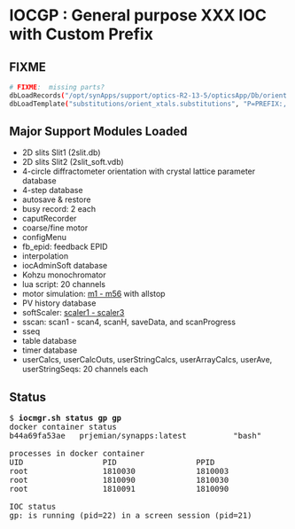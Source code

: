 # IOCGP : General purpose XXX IOC with Custom Prefix

## FIXME

```bash
# FIXME:  missing parts?
dbLoadRecords("/opt/synApps/support/optics-R2-13-5/opticsApp/Db/orient.db", "P=PREFIX:,O=_0,PREC=6")
dbLoadTemplate("substitutions/orient_xtals.substitutions", "P=PREFIX:, O=_0, PREC=6")
```

## Major Support Modules Loaded

- 2D slits Slit1 (2slit.db)
- 2D slits Slit2 (2slit_soft.vdb)
- 4-circle diffractometer orientation with crystal lattice parameter database
- 4-step database
- autosave & restore
- busy record: 2 each
- caputRecorder
- coarse/fine motor
- configMenu
- fb_epid: feedback EPID
- interpolation
- iocAdminSoft database
- Kohzu monochromator
- lua script: 20 channels
- motor simulation: [m1 - m56](gp_motors.md) with allstop
- PV history database
- softScaler: [scaler1 - scaler3](gp_scalers.md)
- sscan: scan1 - scan4, scanH, saveData, and scanProgress
- sseq
- table database
- timer database
- userCalcs, userCalcOuts, userStringCalcs, userArrayCalcs, userAve, userStringSeqs: 20 channels each

## Status

<pre>
$ <b>iocmgr.sh status gp gp</b>
docker container status
b44a69fa53ae   prjemian/synapps:latest          "bash"                    2 minutes ago   Up 2 minutes                         iocgp

processes in docker container
UID                 PID                 PPID                C                   STIME               TTY                 TIME                CMD
root                1810030             1810003             0                   17:10               pts/0               00:00:00            bash
root                1810090             1810030             0                   17:10               ?                   00:00:00            SCREEN -dm -S gp: -h 5000 /opt/synApps/iocs/iocgp/iocBoot/iocgp/softioc/../../../bin/linux-x86_64/gp st.cmd.Linux
root                1810091             1810090             1                   17:10               ?                   00:00:02            /opt/synApps/iocs/iocgp/iocBoot/iocgp/softioc/../../../bin/linux-x86_64/gp st.cmd.Linux

IOC status
gp: is running (pid=22) in a screen session (pid=21)
</pre>

